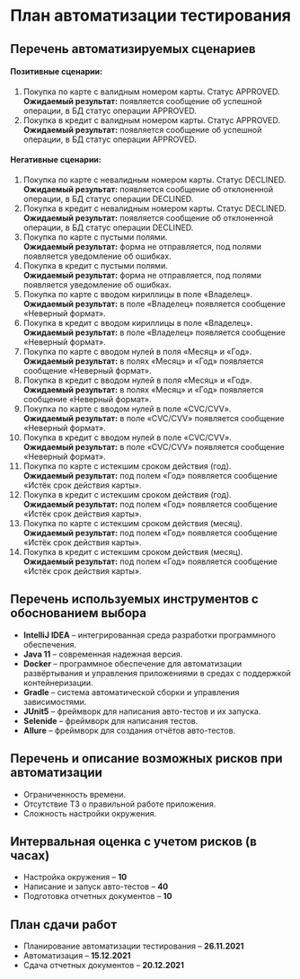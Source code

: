 # План автоматизации тестирования
## Перечень автоматизируемых сценариев
#### Позитивные сценарии:
1. Покупка по карте с валидным номером карты. Статус APPROVED.  
**Ожидаемый результат:** появляется сообщение об успешной операции, в БД статус операции APPROVED.
3. Покупка в кредит с валидным номером карты. Статус APPROVED.  
**Ожидаемый результат:** появляется сообщение об успешной операции, в БД статус операции APPROVED.
#### Негативные сценарии:
1. Покупка по карте с невалидным номером карты. Статус DECLINED.  
**Ожидаемый результат:** появляется сообщение об отклоненной операции, в БД статус операции DECLINED.
2. Покупка в кредит с невалидным номером карты. Статус DECLINED.  
**Ожидаемый результат:** появляется сообщение об отклоненной операции, в БД статус операции DECLINED.
3. Покупка по карте с пустыми полями.  
**Ожидаемый результат:** форма не отправляется, под полями появляется уведомление об ошибках.
4. Покупка в кредит с пустыми полями.  
**Ожидаемый результат:** форма не отправляется, под полями появляется уведомление об ошибках.
5. Покупка по карте с вводом кириллицы в поле «Владелец».  
**Ожидаемый результат:** в поле «Владелец» появляется сообщение «Неверный формат».
6. Покупка в кредит с вводом кириллицы в поле «Владелец».  
**Ожидаемый результат:** в поле «Владелец» появляется сообщение «Неверный формат».
7. Покупка по карте с вводом нулей в поля «Месяц» и «Год».  
**Ожидаемый результат:** в полях «Месяц» и «Год» появляется сообщение «Неверный формат».
8. Покупка в кредит с вводом нулей в поля «Месяц» и «Год».  
**Ожидаемый результат:** в полях «Месяц» и «Год» появляется сообщение «Неверный формат».
9. Покупка по карте с вводом нулей в поле «CVC/CVV».  
**Ожидаемый результат:** в поле «CVC/CVV» появляется сообщение «Неверный формат».
10. Покупка в кредит с вводом нулей в поле «CVC/CVV».  
**Ожидаемый результат:** в поле «CVC/CVV» появляется сообщение «Неверный формат».
11. Покупка по карте с истекшим сроком действия (год).  
**Ожидаемый результат:** под полем «Год» появляется сообщение «Истёк срок действия карты».
12. Покупка в кредит с истекшим сроком действия (год).  
**Ожидаемый результат:** под полем «Год» появляется сообщение «Истёк срок действия карты».
13. Покупка по карте с истекшим сроком действия (месяц).  
**Ожидаемый результат:** под полем «Год» появляется сообщение «Истёк срок действия карты».
14. Покупка в кредит с истекшим сроком действия (месяц).  
**Ожидаемый результат:** под полем «Год» появляется сообщение «Истёк срок действия карты».
## Перечень используемых инструментов с обоснованием выбора
* **IntelliJ IDEA** – интегрированная среда разработки программного обеспечения.
* **Java 11** – современная надежная версия.
* **Docker** – программное обеспечение для автоматизации развёртывания и управления приложениями в средах с поддержкой контейнеризации.
* **Gradle** – система автоматической сборки и управления зависимостями.
* **JUnit5** – фреймворк для написания авто-тестов и их запуска.
* **Selenide** – фреймворк для написания тестов.
* **Allure** – фреймворк для создания отчётов авто-тестов.
## Перечень и описание возможных рисков при автоматизации
* Ограниченность времени.
* Отсутствие ТЗ о правильной работе приложения.
* Сложность настройки окружения.
## Интервальная оценка с учетом рисков (в часах)
* Настройка окружения – **10**
* Написание и запуск авто-тестов – **40**
* Подготовка отчетных документов – **10**
## План сдачи работ
* Планирование автоматизации тестирования – **26.11.2021**
* Автоматизация – **15.12.2021**
* Сдача отчетных документов – **20.12.2021**
